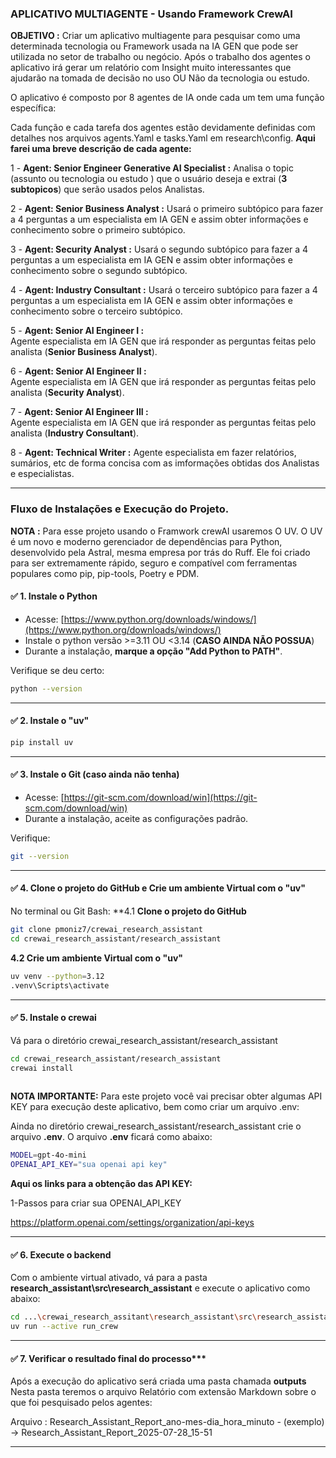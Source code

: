 
### **APLICATIVO MULTIAGENTE - Usando Framework CrewAI**                       

**OBJETIVO :** Criar um aplicativo multiagente para pesquisar como uma determinada tecnologia ou Framework usada na IA GEN que pode ser utilizada no setor de trabalho ou negócio.
Após o trabalho dos agentes o aplicativo irá gerar um relatório com Insight muito interessantes que ajudarão na tomada de decisão no uso OU Não 
da tecnologia ou estudo. 

O aplicativo é composto por 8 agentes de IA onde cada um tem uma função específica:

Cada função e cada tarefa dos agentes estão devidamente definidas com detalhes nos arquivos agents.Yaml e tasks.Yaml em research\config\.
**Aqui farei uma breve descrição de cada agente:**

1 - **Agent: Senior Engineer Generative AI Specialist :**
    Analisa o topic (assunto ou tecnologia ou estudo ) que o usuário deseja e extrai (**3 subtopicos**) que serão usados pelos Analistas.

2 - **Agent: Senior Business Analyst :**
    Usará o primeiro subtópico para fazer a 4 perguntas a um especialista em IA GEN e assim obter informações e conhecimento sobre o primeiro subtópico. 

3 - **Agent: Security Analyst :**
    Usará o segundo subtópico para fazer a 4 perguntas a um especialista em IA GEN e assim obter informações e conhecimento sobre o segundo subtópico.

4 - **Agent: Industry Consultant :**
    Usará o terceiro subtópico para fazer a 4 perguntas a um especialista em IA GEN e assim obter informações e conhecimento sobre o terceiro subtópico.

5 - **Agent: Senior AI Engineer I :**    
    Agente especialista em IA GEN que irá responder as perguntas feitas pelo analista (**Senior Business Analyst**).

6 - **Agent: Senior AI Engineer II :**    
    Agente especialista em IA GEN que irá responder as perguntas feitas pelo analista (**Security Analyst**).

7 - **Agent: Senior AI Engineer III :**    
    Agente especialista em IA GEN que irá responder as perguntas feitas pelo analista (**Industry Consultant**).

8 - **Agent: Technical Writer :** 
    Agente especialista em fazer relatórios, sumários, etc de forma concisa com as imformações obtidas dos Analistas e especialistas. 

---

### **Fluxo de Instalações e Execução do Projeto**.
**NOTA :** Para esse projeto usando o Framwork crewAI usaremos O UV. O UV  é um novo e moderno gerenciador de dependências para Python, desenvolvido pela Astral, mesma empresa por trás do Ruff. Ele foi criado para ser extremamente rápido, seguro e compatível com ferramentas populares como pip, pip-tools, Poetry e PDM.

#### ✅ 1. **Instale o Python**

* Acesse: [https://www.python.org/downloads/windows/](https://www.python.org/downloads/windows/)
* Instale o python versão >=3.11 OU <3.14 (**CASO AINDA NÃO POSSUA**)
* Durante a instalação, **marque a opção "Add Python to PATH"**.

Verifique se deu certo:

```sh
python --version
```

---

#### ✅ 2. **Instale o "uv"**

```sh
pip install uv
```

---

#### ✅ 3. **Instale o Git (caso ainda não tenha)**

* Acesse: [https://git-scm.com/download/win](https://git-scm.com/download/win)
* Durante a instalação, aceite as configurações padrão.

Verifique:

```sh
git --version
```

---

#### ✅ 4. **Clone o projeto do GitHub e Crie um ambiente Virtual com o "uv"**

No terminal ou Git Bash:
**4.1 **Clone o projeto do GitHub**
```sh
git clone pmoniz7/crewai_research_assistant
cd crewai_research_assistant/research_assistant
```

**4.2 Crie um ambiente Virtual com o "uv"**
```sh
uv venv --python=3.12
.venv\Scripts\activate
```

---

#### ✅ 5. **Instale o crewai**

Vá para o diretório crewai_research_assistant/research_assistant

```sh
cd crewai_research_assistant/research_assistant
crewai install
  
```
**NOTA IMPORTANTE:**
Para este projeto você vai precisar obter algumas API KEY para execução deste aplicativo, bem como criar um arquivo .env:

Ainda no diretório crewai_research_assistant/research_assistant crie o arquivo **.env**.
O arquivo **.env** ficará como abaixo:
   
```sh
MODEL=gpt-4o-mini
OPENAI_API_KEY="sua openai api key"
```

**Aqui os links para a obtenção das API KEY:**

1-Passos para criar sua OPENAI_API_KEY

  https://platform.openai.com/settings/organization/api-keys

---

#### ✅ 6. Execute o backend 

Com o ambiente virtual ativado, vá para a pasta **research_assistant\src\research_assistant** e execute o aplicativo como abaixo:

```sh
cd ...\crewai_research_assitant\research_assistant\src\research_assistant 
uv run --active run_crew
```

---

#### ✅ 7. Verificar o resultado final do processo***

Após a execução do aplicativo será criada uma pasta chamada **outputs**
Nesta pasta teremos o arquivo Relatório com extensão Markdown sobre o que foi pesquisado pelos agentes:

Arquivo : Research_Assistant_Report_ano-mes-dia_hora_minuto -  (exemplo) -> Research_Assistant_Report_2025-07-28_15-51

---


   
